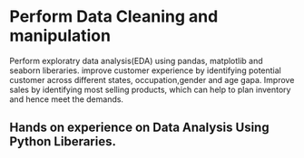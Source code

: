 # Perform Data Cleaning and manipulation
Perform exploratry data analysis(EDA) using pandas, matplotlib and seaborn liberaries.
improve customer experience by identifying potential customer across different states, occupation,gender and age gapa.
Improve sales by identifying most selling products, which can help to plan inventory and hence meet the demands.
 ## Hands on experience on Data Analysis Using Python Liberaries.

